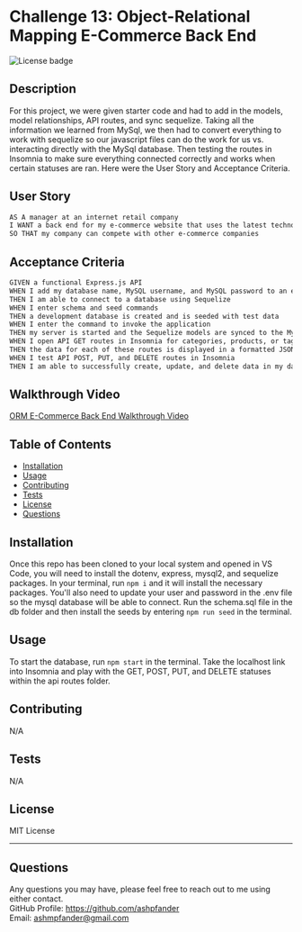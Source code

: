# Challenge 13: Object-Relational Mapping E-Commerce Back End
![License badge](https://img.shields.io/badge/license-MIT_License-blue)

## Description

For this project, we were given starter code and had to add in the models, model relationships, API routes, and sync sequelize. Taking all the information we learned from MySql, we then had to convert everything to work with sequelize so our javascript files can do the work for us vs. interacting directly with the MySql database. Then testing the routes in Insomnia to make sure everything connected correctly and works when certain statuses are ran. Here were the User Story and Acceptance Criteria.

## User Story

```md
AS A manager at an internet retail company
I WANT a back end for my e-commerce website that uses the latest technologies
SO THAT my company can compete with other e-commerce companies
```

## Acceptance Criteria

```md
GIVEN a functional Express.js API
WHEN I add my database name, MySQL username, and MySQL password to an environment variable file
THEN I am able to connect to a database using Sequelize
WHEN I enter schema and seed commands
THEN a development database is created and is seeded with test data
WHEN I enter the command to invoke the application
THEN my server is started and the Sequelize models are synced to the MySQL database
WHEN I open API GET routes in Insomnia for categories, products, or tags
THEN the data for each of these routes is displayed in a formatted JSON
WHEN I test API POST, PUT, and DELETE routes in Insomnia
THEN I am able to successfully create, update, and delete data in my database
```

## Walkthrough Video
[ORM E-Commerce Back End Walkthrough Video]()

## Table of Contents

- [Installation](#installation)
- [Usage](#usage)
- [Contributing](#contributing)
- [Tests](#tests)
- [License](#license)
- [Questions](#questions)

## Installation

Once this repo has been cloned to your local system and opened in VS Code, you will need to install the dotenv, express, mysql2, and sequelize packages. In your terminal, run `npm i` and it will install the necessary packages. You'll also need to update your user and password in the .env file so the mysql database will be able to connect. Run the schema.sql file in the db folder and then install the seeds by entering `npm run seed` in the terminal.

## Usage

To start the database, run `npm start` in the terminal. Take the localhost link into Insomnia and play with the GET, POST, PUT, and DELETE statuses within the api routes folder. 

## Contributing

N/A

## Tests

N/A

## License
MIT License

---

## Questions

Any questions you may have, please feel free to reach out to me using either contact.<br>
GitHub Profile: https://github.com/ashpfander<br>
Email: ashmpfander@gmail.com